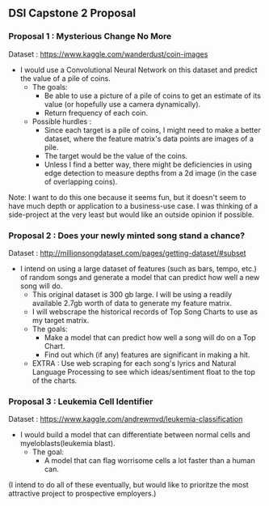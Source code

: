 ## DSI Capstone 2 Proposal

### Proposal 1 : Mysterious Change No More

Dataset : https://www.kaggle.com/wanderdust/coin-images

* I would use a Convolutional Neural Network on this dataset and predict the value of a pile of coins. 
  * The goals:
    * Be able to use a picture of a pile of coins to get an estimate of its value (or hopefully use a camera dynamically).
    * Return frequency of each coin. 
  * Possible hurdles : 
    * Since each target is a pile of coins, I might need to make a better dataset, where the feature matrix's data points are images of a pile. 
    * The target would be the value of the coins. 
    * Unless I find a better way, there might be deficiencies in using edge detection to measure depths from a 2d image (in the case of overlapping coins).               
   
Note: I want to do this one because it seems fun, but it doesn't seem to have much depth or application to a business-use case. I was thinking of a side-project
      at the very least but would like an outside opinion if possible.

### Proposal 2 : Does your newly minted song stand a chance?

Dataset : http://millionsongdataset.com/pages/getting-dataset/#subset

* I intend on using a large dataset of features (such as bars, tempo, etc.) of random songs and generate a model that can predict how well a new song will do.
  * This original dataset is 300 gb large. I will be using a readily available 2.7gb worth of data to generate my feature matrix. 
  * I will webscrape the historical records of Top Song Charts to use as my target matrix. 
  * The goals: 
    * Make a model that can predict how well a song will do on a Top Chart. 
    * Find out which (if any) features are significant in making a hit. 
  * EXTRA : Use web scraping for each song's lyrics and Natural Language Processing to see which ideas/sentiment float to the top of the charts. 

### Proposal 3 : Leukemia Cell Identifier

Dataset : https://www.kaggle.com/andrewmvd/leukemia-classification

* I would build a model that can differentiate between normal cells and myeloblasts(leukemia blast).
  * The goal:
    * A model that can flag worrisome cells a lot faster than a human can.  

(I intend to do all of these eventually, but would like to prioritze the most attractive project to prospective employers.)

